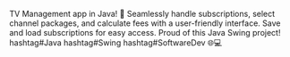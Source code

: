  TV Management app in Java! 🚀 Seamlessly handle subscriptions, select channel packages, and calculate fees with a user-friendly interface. Save and load subscriptions for easy access. Proud of this Java Swing project! hashtag#Java hashtag#Swing hashtag#SoftwareDev 🌐💻
